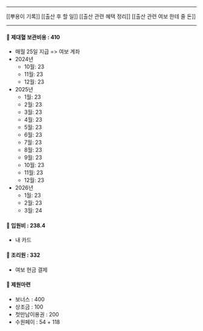 ***
[[뿌용이 기록]]
[[출산 후 할 일]]
[[출산 관련 혜택 정리]]
[[출산 관련 여보 한테 줄 돈]]
***
#### 👶 제대혈 보관비용 : 410

- 매월 25일 지급 => 여보 계좌
- 2024년
	- 10월: 23
	- 11월: 23
	- 12월: 23
- 2025년
	- 1월: 23
	- 2월: 23
	- 3월: 23
	- 4월: 23
	- 5월: 23
	- 6월: 23
	- 7월: 23
	- 8월: 23
	- 9월: 23
	- 10월: 23
	- 11월: 23
	- 12월: 23
- 2026년
	- 1월: 23
	- 2월: 23
	- 3월: 24

#### 🏥 입원비 : 238.4

- 내 카드

#### 🏡 조리원 : 332

- 여보 현금 결제 

#### 🏦 제원마련

- 보너스 : 400
- 상조금 : 100
- 첫만남이용권 : 200
- 수원페이 : 54 + 118